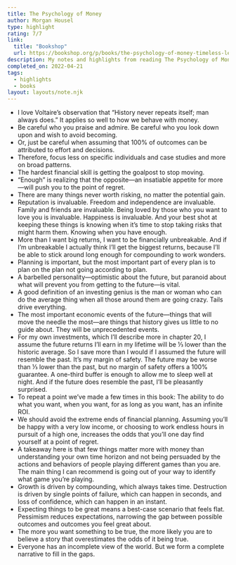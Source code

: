```yaml
---
title: The Psychology of Money
author: Morgan Housel
type: highlight
rating: 7/7
link:
  title: "Bookshop"
  url: https://bookshop.org/p/books/the-psychology-of-money-timeless-lessons-on-wealth-greed-and-happiness/14357913?ean=9780857197689
description: My notes and highlights from reading The Psychology of Money
completed_on: 2022-04-21
tags:
  - highlights
  - books
layout: layouts/note.njk
---
```

- I love Voltaire’s observation that “History never repeats itself; man always does.” It applies so well to how we behave with money.
- Be careful who you praise and admire. Be careful who you look down upon and wish to avoid becoming.
- Or, just be careful when assuming that 100% of outcomes can be attributed to effort and decisions.
- Therefore, focus less on specific individuals and case studies and more on broad patterns.
- The hardest financial skill is getting the goalpost to stop moving.
- “Enough” is realizing that the opposite—an insatiable appetite for more—will push you to the point of regret.
- There are many things never worth risking, no matter the potential gain.
- Reputation is invaluable. Freedom and independence are invaluable. Family and friends are invaluable. Being loved by those who you want to love you is invaluable. Happiness is invaluable. And your best shot at keeping these things is knowing when it’s time to stop taking risks that might harm them. Knowing when you have enough.
- More than I want big returns, I want to be financially unbreakable. And if I’m unbreakable I actually think I’ll get the biggest returns, because I’ll be able to stick around long enough for compounding to work wonders.
- Planning is important, but the most important part of every plan is to plan on the plan not going according to plan.
- A barbelled personality—optimistic about the future, but paranoid about what will prevent you from getting to the future—is vital.
- A good definition of an investing genius is the man or woman who can do the average thing when all those around them are going crazy. Tails drive everything.
- The most important economic events of the future—things that will move the needle the most—are things that history gives us little to no guide about. They will be unprecedented events.
- For my own investments, which I’ll describe more in chapter 20, I assume the future returns I’ll earn in my lifetime will be ⅓ lower than the historic average. So I save more than I would if I assumed the future will resemble the past. It’s my margin of safety. The future may be worse than ⅓ lower than the past, but no margin of safety offers a 100% guarantee. A one-third buffer is enough to allow me to sleep well at night. And if the future does resemble the past, I’ll be pleasantly surprised.
- To repeat a point we’ve made a few times in this book: The ability to do what you want, when you want, for as long as you want, has an infinite ROI.
- We should avoid the extreme ends of financial planning. Assuming you’ll be happy with a very low income, or choosing to work endless hours in pursuit of a high one, increases the odds that you’ll one day find yourself at a point of regret.
- A takeaway here is that few things matter more with money than understanding your own time horizon and not being persuaded by the actions and behaviors of people playing different games than you are. The main thing I can recommend is going out of your way to identify what game you’re playing.
- Growth is driven by compounding, which always takes time. Destruction is driven by single points of failure, which can happen in seconds, and loss of confidence, which can happen in an instant.
- Expecting things to be great means a best-case scenario that feels flat. Pessimism reduces expectations, narrowing the gap between possible outcomes and outcomes you feel great about.
- The more you want something to be true, the more likely you are to believe a story that overestimates the odds of it being true.
- Everyone has an incomplete view of the world. But we form a complete narrative to fill in the gaps.
